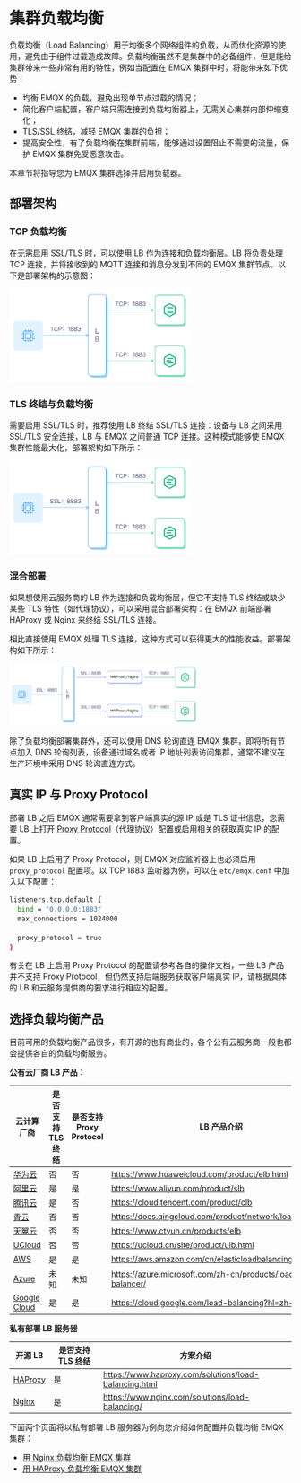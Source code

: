 # 集群负载均衡

负载均衡（Load Balancing）用于均衡多个网络组件的负载，从而优化资源的使用，避免由于组件过载造成故障。负载均衡虽然不是集群中的必备组件，但是能给集群带来一些非常有用的特性，例如当配置在 EMQX 集群中时，将能带来如下优势：

- 均衡 EMQX 的负载，避免出现单节点过载的情况；
- 简化客户端配置，客户端只需连接到负载均衡器上，无需关心集群内部伸缩变化；
- TLS/SSL 终结，减轻 EMQX 集群的负担；
- 提高安全性，有了负载均衡在集群前端，能够通过设置阻止不需要的流量，保护 EMQX 集群免受恶意攻击。

本章节将指导您为 EMQX 集群选择并启用负载器。

## 部署架构

### TCP 负载均衡

在无需启用 SSL/TLS 时，可以使用 LB 作为连接和负载均衡层。LB 将负责处理 TCP 连接，并将接收到的 MQTT 连接和消息分发到不同的 EMQX 集群节点。以下是部署架构的示意图：

<img src="./assets/lb_2.png" alt="EMQX TCP 负载均衡部署" style="zoom:33%;" />

### TLS 终结与负载均衡

需要启用 SSL/TLS 时，推荐使用 LB 终结 SSL/TLS 连接：设备与 LB 之间采用 SSL/TLS 安全连接，LB 与 EMQX 之间普通 TCP 连接。这种模式能够使 EMQX 集群性能最大化，部署架构如下所示：

<img src="./assets/lb_3.png" alt="EMQX 负载均衡终结 TLS 部署" style="zoom:33%;" />

### 混合部署

如果想使用云服务商的 LB 作为连接和负载均衡层，但它不支持 TLS 终结或缺少某些 TLS 特性（如代理协议），可以采用混合部署架构：在 EMQX 前端部署 HAProxy 或 Nginx 来终结 SSL/TLS 连接。

相比直接使用 EMQX 处理 TLS 连接，这种方式可以获得更大的性能收益。部署架构如下所示：

<img src="./assets/lb_6.png" alt="EMQX 负载均衡混合部署" style="zoom:33%;" />

除了负载均衡部署集群外，还可以使用 DNS 轮询直连 EMQX 集群，即将所有节点加入 DNS 轮询列表，设备通过域名或者 IP 地址列表访问集群，通常不建议在生产环境中采用 DNS 轮询直连方式。

## 真实 IP 与 Proxy Protocol

部署 LB 之后 EMQX 通常需要拿到客户端真实的源 IP 或是 TLS 证书信息，您需要 LB 上打开 [Proxy Protocol](https://www.haproxy.com/blog/haproxy/proxy-protocol)（代理协议）配置或启用相关的获取真实 IP 的配置。

如果 LB 上启用了 Proxy Protocol，则 EMQX 对应监听器上也必须启用 `proxy_protocol` 配置项。以 TCP 1883 监听器为例，可以在 `etc/emqx.conf` 中加入以下配置：

```bash
listeners.tcp.default {
  bind = "0.0.0.0:1883"
  max_connections = 1024000

  proxy_protocol = true
}
```

有关在 LB 上启用 Proxy Protocol 的配置请参考各自的操作文档，一些 LB 产品并不支持 Proxy Protocol，但仍然支持后端服务获取客户端真实 IP，请根据具体的 LB 和云服务提供商的要求进行相应的配置。

## 选择负载均衡产品

目前可用的负载均衡产品很多，有开源的也有商业的，各个公有云服务商一般也都会提供各自的负载均衡服务。

**公有云厂商 LB 产品：**

| 云计算厂商                                | 是否支持 TLS 终结 | 是否支持 Proxy Protocol | LB 产品介绍                                                 |
| ----------------------------------------- | ----- | ------------ | ----------------------------------------------------------- |
| [华为云](https://www.huaweicloud.com)     | 否    | 否 | <https://www.huaweicloud.com/product/elb.html>              |
| [阿里云](https://www.aliyun.com)          | 是    | 是 | <https://www.aliyun.com/product/slb>                        |
| [腾讯云](https://cloud.tencent.com)       | 是   | 否 | <https://cloud.tencent.com/product/clb>                     |
| [青云](https://qingcloud.com)             | 否  | 否 | <https://docs.qingcloud.com/product/network/loadbalancer/>  |
| [天翼云](https://www.ctyun.cn)            | 否   | 否 | <https://www.ctyun.cn/products/elb>                         |
| [UCloud](https://ucloud.cn)               | 否   | 否 | <https://ucloud.cn/site/product/ulb.html>                   |
| [AWS](https://aws.amazon.com)             | 是    | 是 | <https://aws.amazon.com/cn/elasticloadbalancing/>           |
| [Azure](https://azure.microsoft.com)      | 未知   | 未知 | <https://azure.microsoft.com/zh-cn/products/load-balancer/> |
| [Google Cloud](https://cloud.google.com/) | 是    | 是 | <https://cloud.google.com/load-balancing?hl=zh-cn>          |

**私有部署 LB 服务器**

| 开源 LB                            | 是否支持 TLS 终结 | 方案介绍                                                |
| ---------------------------------- | ----------------- | ------------------------------------------------------- |
| [HAProxy](https://www.haproxy.org) | 是                | <https://www.haproxy.com/solutions/load-balancing.html> |
| [Nginx](https://www.nginx.com)     | 是                | <https://www.nginx.com/solutions/load-balancing/>       |

下面两个页面将以私有部署 LB 服务器为例向您介绍如何配置并负载均衡 EMQX 集群：

- [用 Nginx 负载均衡 EMQX 集群](./lb-nginx.md)
- [用 HAProxy 负载均衡 EMQX 集群](./lb-haproxy.md)
